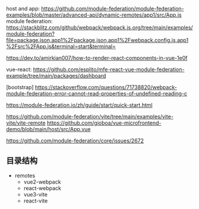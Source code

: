 host and app: https://github.com/module-federation/module-federation-examples/blob/master/advanced-api/dynamic-remotes/app1/src/App.js
module federation: https://stackblitz.com/github/webpack/webpack.js.org/tree/main/examples/module-federation?file=package.json,app1%2Fpackage.json,app1%2Fwebpack.config.js,app1%2Fsrc%2FApp.js&terminal=start&terminal=

https://dev.to/amirkian007/how-to-render-react-components-in-vue-1e0f

vue-react: https://github.com/esplito/mfe-react-vue-module-federation-example/tree/main/packages/dashboard


[bootstrap] https://stackoverflow.com/questions/71738820/webpack-module-federation-error-cannot-read-properties-of-undefined-reading-c

https://module-federation.io/zh/guide/start/quick-start.html

https://github.com/module-federation/vite/tree/main/examples/vite-vite/vite-remote
https://github.com/gioboa/vue-microfrontend-demo/blob/main/host/src/App.vue

https://github.com/module-federation/core/issues/2672

## 目录结构


- remotes
  - vue2-webpack
  - react-webpack
  - vue3-vite
  - react-vite